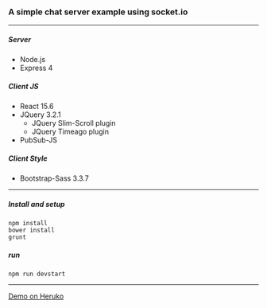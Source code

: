 ### A simple chat server example using socket.io
----

##### Server
* Node.js
* Express 4

##### Client JS
* React 15.6
* JQuery 3.2.1
  * JQuery Slim-Scroll plugin
  * JQuery Timeago plugin
* PubSub-JS

##### Client Style
* Bootstrap-Sass 3.3.7

---
##### Install and setup
```
npm install
bower install
grunt
```

##### run
```
npm run devstart
```

---
[Demo on Heruko](https://chat-socket-example-mtimmer.herokuapp.com/)